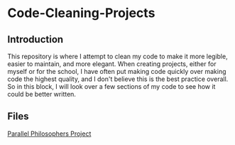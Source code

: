 # Code-Cleaning-Projects

## Introduction
This repository is where I attempt to clean my code to make it more legible, easier to maintain, and more elegant. When creating projects, either for myself or for the school, I have often put making code quickly over making code the highest quality, and I don't believe this is the best practice overall. So in this block, I will look over a few sections of my code to see how it could be better written.

## Files
[Parallel Philosophers Project](Philosophers.md)